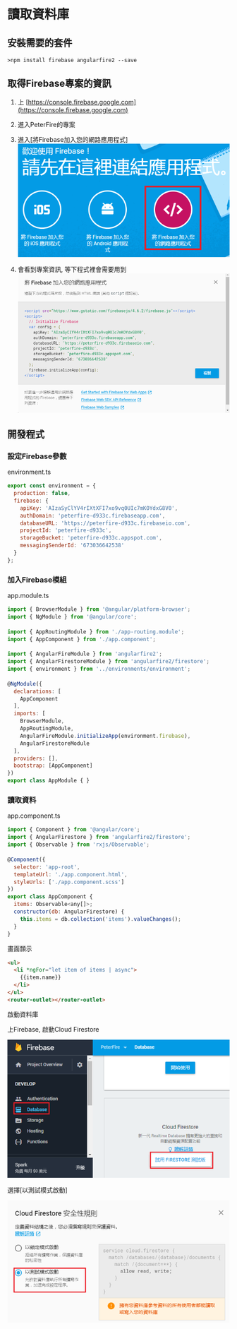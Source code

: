 # 讀取資料庫

## 安裝需要的套件

```
>npm install firebase angularfire2 --save
```

## 取得Firebase專案的資訊

1. 上 [https://console.firebase.google.com](https://console.firebase.google.com)
2. 進入PeterFire的專案
3. 進入\[將Firebase加入您的網路應用程式\]  
   ![](/assets/import10.png)

4. 會看到專案資訊, 等下程式裡會需要用到  
   ![](/assets/import11.png)

## 開發程式

### 設定Firebase參數

environment.ts

```js
export const environment = {
  production: false,
  firebase: {
    apiKey: 'AIzaSyClYV4rIXtXFI7xo9vq0UIc7mKOYdxG8V0',
    authDomain: 'peterfire-d933c.firebaseapp.com',
    databaseURL: 'https://peterfire-d933c.firebaseio.com',
    projectId: 'peterfire-d933c',
    storageBucket: 'peterfire-d933c.appspot.com',
    messagingSenderId: '673036642538'
  }
};
```

### 加入Firebase模組

app.module.ts

```js
import { BrowserModule } from '@angular/platform-browser';
import { NgModule } from '@angular/core';

import { AppRoutingModule } from './app-routing.module';
import { AppComponent } from './app.component';

import { AngularFireModule } from 'angularfire2';
import { AngularFirestoreModule } from 'angularfire2/firestore';
import { environment } from '../environments/environment';

@NgModule({
  declarations: [
    AppComponent
  ],
  imports: [
    BrowserModule,
    AppRoutingModule,
    AngularFireModule.initializeApp(environment.firebase),
    AngularFirestoreModule
  ],
  providers: [],
  bootstrap: [AppComponent]
})
export class AppModule { }
```

### 讀取資料

app.component.ts

```js
import { Component } from '@angular/core';
import { AngularFirestore } from 'angularfire2/firestore';
import { Observable } from 'rxjs/Observable';

@Component({
  selector: 'app-root',
  templateUrl: './app.component.html',
  styleUrls: ['./app.component.scss']
})
export class AppComponent {
  items: Observable<any[]>;
  constructor(db: AngularFirestore) {
    this.items = db.collection('items').valueChanges();
  }
}
```

畫面顠示

```html
<ul>
  <li *ngFor="let item of items | async">
    {{item.name}}
  </li>
</ul>
<router-outlet></router-outlet>
```

啟動資料庫

上Firebase, 啟動Cloud Firestore

![](/assets/import12.png)

選擇\[以測試模式啟動\]

![](/assets/import13.png)

